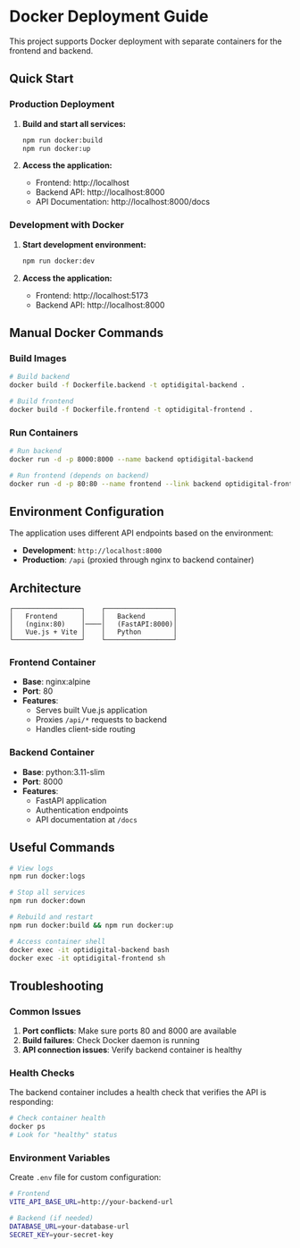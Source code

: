 # Docker Deployment Guide

This project supports Docker deployment with separate containers for the frontend and backend.

## Quick Start

### Production Deployment

1. **Build and start all services:**
   ```bash
   npm run docker:build
   npm run docker:up
   ```

2. **Access the application:**
   - Frontend: http://localhost
   - Backend API: http://localhost:8000
   - API Documentation: http://localhost:8000/docs

### Development with Docker

1. **Start development environment:**
   ```bash
   npm run docker:dev
   ```

2. **Access the application:**
   - Frontend: http://localhost:5173
   - Backend API: http://localhost:8000

## Manual Docker Commands

### Build Images
```bash
# Build backend
docker build -f Dockerfile.backend -t optidigital-backend .

# Build frontend
docker build -f Dockerfile.frontend -t optidigital-frontend .
```

### Run Containers
```bash
# Run backend
docker run -d -p 8000:8000 --name backend optidigital-backend

# Run frontend (depends on backend)
docker run -d -p 80:80 --name frontend --link backend optidigital-frontend
```

## Environment Configuration

The application uses different API endpoints based on the environment:

- **Development**: `http://localhost:8000`
- **Production**: `/api` (proxied through nginx to backend container)

## Architecture

```
┌─────────────────┐    ┌─────────────────┐
│   Frontend      │    │   Backend       │
│   (nginx:80)    │────│   (FastAPI:8000)│
│   Vue.js + Vite │    │   Python        │
└─────────────────┘    └─────────────────┘
```

### Frontend Container
- **Base**: nginx:alpine
- **Port**: 80
- **Features**: 
  - Serves built Vue.js application
  - Proxies `/api/*` requests to backend
  - Handles client-side routing

### Backend Container
- **Base**: python:3.11-slim
- **Port**: 8000
- **Features**:
  - FastAPI application
  - Authentication endpoints
  - API documentation at `/docs`

## Useful Commands

```bash
# View logs
npm run docker:logs

# Stop all services
npm run docker:down

# Rebuild and restart
npm run docker:build && npm run docker:up

# Access container shell
docker exec -it optidigital-backend bash
docker exec -it optidigital-frontend sh
```

## Troubleshooting

### Common Issues

1. **Port conflicts**: Make sure ports 80 and 8000 are available
2. **Build failures**: Check Docker daemon is running
3. **API connection issues**: Verify backend container is healthy

### Health Checks

The backend container includes a health check that verifies the API is responding:

```bash
# Check container health
docker ps
# Look for "healthy" status
```

### Environment Variables

Create `.env` file for custom configuration:

```bash
# Frontend
VITE_API_BASE_URL=http://your-backend-url

# Backend (if needed)
DATABASE_URL=your-database-url
SECRET_KEY=your-secret-key
```
